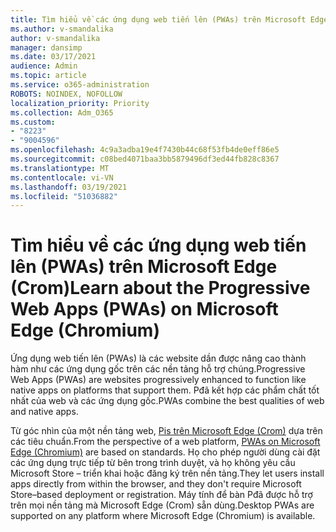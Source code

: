 ```yaml
---
title: Tìm hiểu về các ứng dụng web tiến lên (PWAs) trên Microsoft Edge (Crom)
ms.author: v-smandalika
author: v-smandalika
manager: dansimp
ms.date: 03/17/2021
audience: Admin
ms.topic: article
ms.service: o365-administration
ROBOTS: NOINDEX, NOFOLLOW
localization_priority: Priority
ms.collection: Adm_O365
ms.custom:
- "8223"
- "9004596"
ms.openlocfilehash: 4c9a3adba19e4f7430b44c68f53fb4de0eff86e5
ms.sourcegitcommit: c08bed4071baa3bb5879496df3ed44fb828c8367
ms.translationtype: MT
ms.contentlocale: vi-VN
ms.lasthandoff: 03/19/2021
ms.locfileid: "51036882"
---
```

# <a name="learn-about-the-progressive-web-apps-pwas-on-microsoft-edge-chromium"></a><span data-ttu-id="3bdfc-102">Tìm hiểu về các ứng dụng web tiến lên (PWAs) trên Microsoft Edge (Crom)</span><span class="sxs-lookup"><span data-stu-id="3bdfc-102">Learn about the Progressive Web Apps (PWAs) on Microsoft Edge (Chromium)</span></span>

<span data-ttu-id="3bdfc-103">Ứng dụng web tiến lên (PWAs) là các website dần được nâng cao thành hàm như các ứng dụng gốc trên các nền tảng hỗ trợ chúng.</span><span class="sxs-lookup"><span data-stu-id="3bdfc-103">Progressive Web Apps (PWAs) are websites progressively enhanced to function like native apps on platforms that support them.</span></span> <span data-ttu-id="3bdfc-104">Pđã kết hợp các phẩm chất tốt nhất của web và các ứng dụng gốc.</span><span class="sxs-lookup"><span data-stu-id="3bdfc-104">PWAs combine the best qualities of web and native apps.</span></span>

<span data-ttu-id="3bdfc-105">Từ góc nhìn của một nền tảng web, [Pis trên Microsoft Edge (Crom)](https://docs.microsoft.com/microsoft-edge/progressive-web-apps-chromium/#pwas-on-microsoft-edge-chromium) dựa trên các tiêu chuẩn.</span><span class="sxs-lookup"><span data-stu-id="3bdfc-105">From the perspective of a web platform, [PWAs on Microsoft Edge (Chromium)](https://docs.microsoft.com/microsoft-edge/progressive-web-apps-chromium/#pwas-on-microsoft-edge-chromium) are based on standards.</span></span> <span data-ttu-id="3bdfc-106">Họ cho phép người dùng cài đặt các ứng dụng trực tiếp từ bên trong trình duyệt, và họ không yêu cầu Microsoft Store – triển khai hoặc đăng ký trên nền tảng.</span><span class="sxs-lookup"><span data-stu-id="3bdfc-106">They let users install apps directly from within the browser, and they don't require Microsoft Store–based deployment or registration.</span></span> <span data-ttu-id="3bdfc-107">Máy tính để bàn Pđã được hỗ trợ trên mọi nền tảng mà Microsoft Edge (Crom) sẵn dùng.</span><span class="sxs-lookup"><span data-stu-id="3bdfc-107">Desktop PWAs are supported on any platform where Microsoft Edge (Chromium) is available.</span></span>
